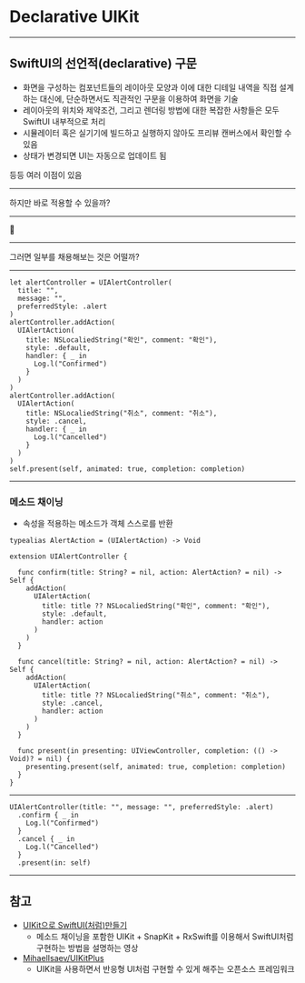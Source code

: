 # Declarative UIKit

---

## SwiftUI의 선언적(declarative) 구문

* 화면을 구성하는 컴포넌트들의 레이아웃 모양과 이에 대한 디테일 내역을 직접 설계하는 대신에, 단순하면서도 직관적인 구문을 이용하여 화면을 기술
* 레이아웃의 위치와 제약조건, 그리고 렌더링 방법에 대한 복잡한 사항들은 모두 SwiftUI 내부적으로 처리
* 시뮬레이터 혹은 실기기에 빌드하고 실행하지 않아도 프리뷰 캔버스에서 확인할 수 있음
* 상태가 변경되면 UI는 자동으로 업데이트 됨

등등 여러 이점이 있음

---
  
하지만 바로 적용할 수 있을까?

---

🙅

---

그러면 일부를 채용해보는 것은 어떨까?

---

```
let alertController = UIAlertController(
  title: "", 
  message: "", 
  preferredStyle: .alert
)
alertController.addAction(
  UIAlertAction(
	title: NSLocaliedString("확인", comment: "확인"), 
	style: .default,
	handler: { _ in
      Log.l("Confirmed")
	}
  )
)
alertController.addAction(
  UIAlertAction(
	title: NSLocaliedString("취소", comment: "취소"), 
	style: .cancel,
	handler: { _ in
      Log.l("Cancelled")
	}
  )
)
self.present(self, animated: true, completion: completion)
```

---

### 메소드 채이닝
* 속성을 적용하는 메소드가 객체 스스로를 반환

```
typealias AlertAction = (UIAlertAction) -> Void

extension UIAlertController {

  func confirm(title: String? = nil, action: AlertAction? = nil) -> Self {
    addAction(
      UIAlertAction(
        title: title ?? NSLocaliedString("확인", comment: "확인"), 
        style: .default,
        handler: action
      )
    )
  }
  
  func cancel(title: String? = nil, action: AlertAction? = nil) -> Self {
    addAction(
      UIAlertAction(
        title: title ?? NSLocaliedString("취소", comment: "취소"), 
        style: .cancel,
        handler: action
      )
    )
  }

  func present(in presenting: UIViewController, completion: (() -> Void)? = nil) {
    presenting.present(self, animated: true, completion: completion)
  }
}

```

---

```
UIAlertController(title: "", message: "", preferredStyle: .alert)
  .confirm { _ in
    Log.l("Confirmed")
  } 
  .cancel { _ in
    Log.l("Cancelled")
  }
  .present(in: self)
```

---

## 참고

 * [UIKit으로 SwiftUI(처럼)만들기](https://www.youtube.com/watch?v=DRRAV3pyQJ8&list=PL03rJBlpwTaA-RiPm1m8R8xajSaG0SNq-)
	 * 메소드 채이닝을 포함한 UIKit + SnapKit + RxSwift를 이용해서 SwiftUI처럼 구현하는 방법을 설명하는 영상
 * [MihaelIsaev/UIKitPlus](https://github.com/MihaelIsaev/UIKitPlus)
	 * UIKit을 사용하면서 반응형 UI처럼 구현할 수 있게 해주는 오픈소스 프레임워크